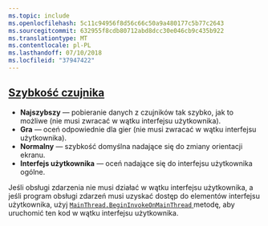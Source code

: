 ```yaml
---
ms.topic: include
ms.openlocfilehash: 5c11c94956f8d56c66c50a9a480177c5b77c2643
ms.sourcegitcommit: 632955f8cdb80712abd8dcc30e046cb9c435b922
ms.translationtype: MT
ms.contentlocale: pl-PL
ms.lasthandoff: 07/10/2018
ms.locfileid: "37947422"
---
```

## <a name="sensor-speedxrefxamarinessentialssensorspeed"></a>[Szybkość czujnika](xref:Xamarin.Essentials.SensorSpeed)

- **Najszybszy** — pobieranie danych z czujników tak szybko, jak to możliwe (nie musi zwracać w wątku interfejsu użytkownika).
- **Gra** — oceń odpowiednie dla gier (nie musi zwracać w wątku interfejsu użytkownika).
- **Normalny** — szybkość domyślna nadające się do zmiany orientacji ekranu.
- **Interfejs użytkownika** — oceń nadające się do interfejsu użytkownika ogólne.

Jeśli obsługi zdarzenia nie musi działać w wątku interfejsu użytkownika, a jeśli program obsługi zdarzeń musi uzyskać dostęp do elementów interfejsu użytkownika, użyj [ `MainThread.BeginInvokeOnMainThread` ](~/essentials/main-thread.md) metodę, aby uruchomić ten kod w wątku interfejsu użytkownika.